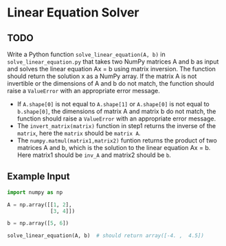 # Linear Equation Solver

## TODO

Write a Python function `solve_linear_equation(A, b)` in `solve_linear_equation.py` that takes two NumPy matrices A and b as input and solves the linear equation Ax = b using matrix inversion. The function should return the solution x as a NumPy array. If the matrix A is not invertible or the dimensions of A and b do not match, the function should raise a `ValueError` with an appropriate error message.

- If `A.shape[0]` is not equal to `A.shape[1]` or `A.shape[0]` is not equal to `b.shape[0]`, the dimensions of matrix A and matrix b do not match, the function should raise a `ValueError` with an appropriate error message.
- The `invert_matrix(matrix)` function in step1 returns the inverse of the `matrix`, here the `matrix` should be `matrix A`.
- The `numpy.matmul(matrix1,matrix2)` funtion returns the product of two matrices A and b, which is the solution to the linear equation Ax = b. Here matrix1 should be `inv_A` and matrix2 should be `b`.

## Example Input

```python
import numpy as np

A = np.array([[1, 2],
              [3, 4]])

b = np.array([5, 6])

solve_linear_equation(A, b)  # should return array([-4. ,  4.5])
```


